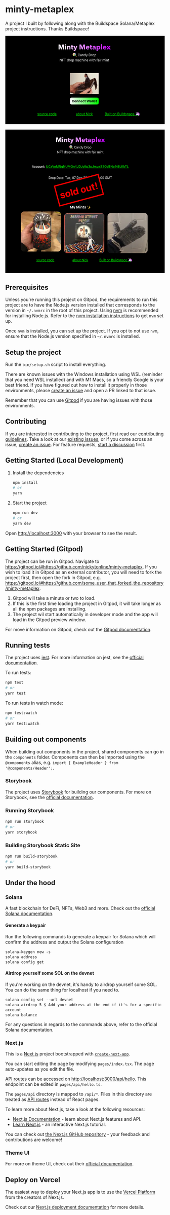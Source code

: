 # minty-metaplex

A project I built by following along with the Buildspace Solana/Metaplex project
instructions. Thanks Buildspace!

<center>

![Minty Metaplex asking to connect wallet](minty-metaplex-wallet.png)

![Minty Metaplex NFT minting Buildspace project](mintymetaplex-screenshot.png)

</center>

## Prerequisites

Unless you're running this project on Gitpod, the requirements to run this
project are to have the Node.js version installed that corresponds to the
version in `~/.nvmrc` in the root of this project. Using
[nvm](https://github.com/nvm-sh/nvm) is recommended for installing Node.js.
Refer to the
[nvm installation instructions](https://github.com/nvm-sh/nvm#installing-and-updating)
to get `nvm` set up.

Once `nvm` is installed, you can set up the project. If you opt to not use
`nvm`, ensure that the Node.js version specified in `~/.nvmrc` is installed.

## Setup the project

Run the `bin/setup.sh` script to install everything.

There are known issues with the Windows installation using WSL (reminder that
you need WSL installed) and with M1 Macs, so a friendly Google is your best
friend. If you have figured out how to install it properly in those
environments, please
[create an issue](https://github.com/nickytonline/minty-metaplex/issues/new?assignees=&labels=&template=bug_report.md&title=)
and open a PR linked to that issue.

Remember that you can use [Gitpod](#getting-started-gitpod) if you are having
issues with those environments.

## Contributing

If you are interested in contributing to the project, first read our
[contributing guidelines](./CONTRIBUTING.md). Take a look at our
[existing issues](https://github.com/nickytonline/minty-metaplex/issues), or if
you come across an issue,
[create an issue](https://github.com/nickytonline/minty-metaplex/issues/new/choose).
For feature requests,
[start a discussion](https://github.com/nickytonline/minty-metaplex/discussions)
first.

## Getting Started (Local Development)

1. Install the dependencies

   ```bash
   npm install
   # or
   yarn
   ```

1. Start the project

   ```bash
   npm run dev
   # or
   yarn dev
   ```

Open [http://localhost:3000](http://localhost:3000) with your browser to see the
result.

## Getting Started (Gitpod)

The project can be run in Gitpod. Navigate to
https://gitpod.io/#https://github.com/nickytonline/minty-metaplex. If you wish
to load it in Gitpod as an external contributor, you will need to fork the
project first, then open the fork in Gitpod, e.g.
https://gitpod.io/#https://github.com/some_user_that_forked_the_repository/minty-metaplex.

1. Gitpod will take a minute or two to load.
1. If this is the first time loading the project in Gitpod, it will take longer
   as all the npm packages are installing.
1. The project wil start automatically in developer mode and the app will load
   in the Gitpod preview window.

For move information on Gitpod, check out the
[Gitpod documentation](https://www.gitpod.io/docs/).

## Running tests

The project uses [jest](https://jestjs.io). For more information on jest, see
the [official documentation](https://jestjs.io/docs/getting-started).

To run tests:

```bash
npm test
# or
yarn test
```

To run tests in watch mode:

```bash
npm test:watch
# or
yarn test:watch
```

## Building out components

When building out components in the project, shared components can go in the
`components` folder. Components can then be imported using the `@components`
alias, e.g. `import { ExampleHeader } from '@components/Header';`.

### Storybook

The project uses [Storybook](https://storybook.js.org) for building our
components. For more on Storybook, see the
[official documentation](https://storybook.js.org/docs/react).

### Running Storybook

```bash
npm run storybook
# or
yarn storybook
```

### Building Storybook Static Site

```bash
npm run build-storybook
# or
yarn build-storybook
```

## Under the hood

### Solana

A fast blockchain for DeFi, NFTs, Web3 and more. Check out the
[official Solana documentation](https://solana.com/developers).

#### Generate a keypair

Run the following commands to generate a keypair for Solana which will confirm
the address and output the Solana configuration

```
solana-keygen new -s
solana address
solana config get
```

#### Airdrop yourself some SOL on the devnet

If you're working on the devnet, it's handy to airdrop yourself some SOL. You
can do the same thing for localhost if you need to.

```
solana config set --url devnet
solana airdrop 5 $ Add your address at the end if it's for a specific account
solana balance
```

For any questions in regards to the commands above, refer to the official Solana
documentation.

### Next.js

This is a [Next.js](https://nextjs.org/) project bootstrapped with
[`create-next-app`](https://github.com/vercel/next.js/tree/canary/packages/create-next-app).

You can start editing the page by modifying `pages/index.tsx`. The page
auto-updates as you edit the file.

[API routes](https://nextjs.org/docs/api-routes/introduction) can be accessed on
[http://localhost:3000/api/hello](http://localhost:3000/api/hello). This
endpoint can be edited in `pages/api/hello.ts`.

The `pages/api` directory is mapped to `/api/*`. Files in this directory are
treated as [API routes](https://nextjs.org/docs/api-routes/introduction) instead
of React pages.

To learn more about Next.js, take a look at the following resources:

- [Next.js Documentation](https://nextjs.org/docs) - learn about Next.js
  features and API.
- [Learn Next.js](https://nextjs.org/learn) - an interactive Next.js tutorial.

You can check out
[the Next.js GitHub repository](https://github.com/vercel/next.js/) - your
feedback and contributions are welcome!

### Theme UI

For more on theme UI, check out their
[official documentation](https://theme-ui.com/getting-started).

## Deploy on Vercel

The easiest way to deploy your Next.js app is to use the
[Vercel Platform](https://vercel.com/new?utm_medium=default-template&filter=next.js&utm_source=create-next-app&utm_campaign=create-next-app-readme)
from the creators of Next.js.

Check out our
[Next.js deployment documentation](https://nextjs.org/docs/deployment) for more
details.
